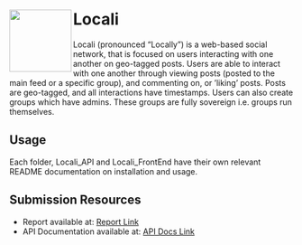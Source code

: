 


# <img align="left" width="110" src="https://imgur.com/borCmZi.png"> Locali

Locali (pronounced “Locally”) is a web-based social network, that is focused
on users interacting with one another on geo-tagged posts. Users are able to
interact with one another through viewing posts (posted to the main feed or a
specific group), and commenting on, or ’liking’ posts. Posts are geo-tagged,
and all interactions have timestamps. Users can also create groups which
have admins. These groups are fully sovereign i.e. groups run themselves.

## Usage

Each folder, Locali_API and Locali_FrontEnd have their own relevant README documentation on installation and usage.

## Submission Resources

- Report available at: [Report Link](https://drive.google.com/file/d/1TSxrlpeCwZ3xbb6_X2oiospn02GJAJrw/view?usp=sharing)
- API Documentation available at: [API Docs Link](https://documenter.getpostman.com/view/11511653/SztEYSBa?version=latest)



